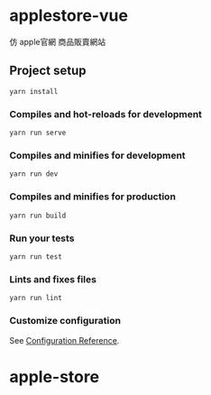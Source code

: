 # applestore-vue
仿 apple官網 商品販賣網站
## Project setup

```
yarn install
```

### Compiles and hot-reloads for development

```
yarn run serve
```

### Compiles and minifies for development

```
yarn run dev
```

### Compiles and minifies for production

```
yarn run build
```

### Run your tests

```
yarn run test
```

### Lints and fixes files

```
yarn run lint
```

### Customize configuration

See [Configuration Reference](https://cli.vuejs.org/config/).

###
# apple-store
